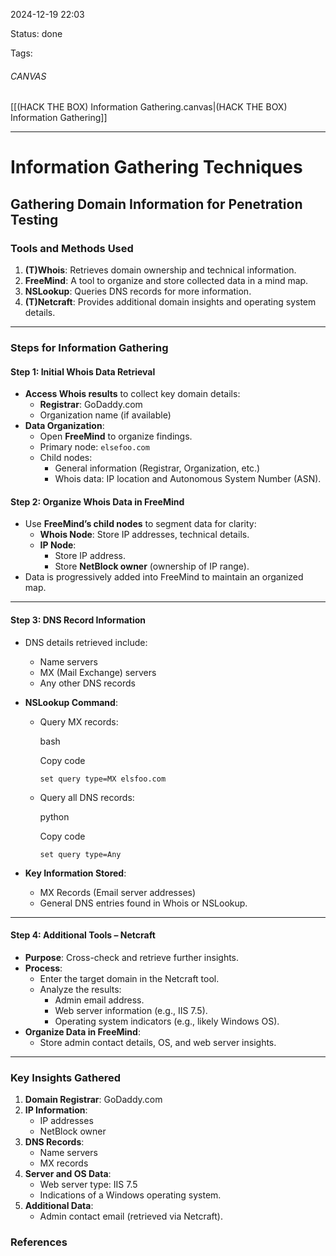 2024-12-19 22:03

Status: done  

Tags:
###### CANVAS

[[(HACK THE BOX) Information Gathering.canvas|(HACK THE BOX) Information Gathering]]
****
# Information Gathering Techniques

## **Gathering Domain Information for Penetration Testing**

### **Tools and Methods Used** 

1. **(T)Whois**: Retrieves domain ownership and technical information.
2. **FreeMind**: A tool to organize and store collected data in a mind map.
3. **NSLookup**: Queries DNS records for more information.
4. **(T)Netcraft**: Provides additional domain insights and operating system details.

---
### **Steps for Information Gathering**

#### **Step 1: Initial Whois Data Retrieval**

- **Access Whois results** to collect key domain details:
    - **Registrar**: GoDaddy.com
    - Organization name (if available)
- **Data Organization**:
    - Open **FreeMind** to organize findings.
    - Primary node: `elsefoo.com`
    - Child nodes:
        - General information (Registrar, Organization, etc.)
        - Whois data: IP location and Autonomous System Number (ASN).

#### **Step 2: Organize Whois Data in FreeMind**

- Use **FreeMind’s child nodes** to segment data for clarity:
    - **Whois Node**: Store IP addresses, technical details.
    - **IP Node**:
        - Store IP address.
        - Store **NetBlock owner** (ownership of IP range).
- Data is progressively added into FreeMind to maintain an organized map.

---

#### **Step 3: DNS Record Information**

- DNS details retrieved include:
    - Name servers
    - MX (Mail Exchange) servers
    - Any other DNS records
- **NSLookup Command**:
    - Query MX records:
        
        bash
        
        Copy code
        
        `set query type=MX elsfoo.com`
        
    - Query all DNS records:
        
        python
        
        Copy code
        
        `set query type=Any`
        
- **Key Information Stored**:
    - MX Records (Email server addresses)
    - General DNS entries found in Whois or NSLookup.

---

#### **Step 4: Additional Tools – Netcraft**

- **Purpose**: Cross-check and retrieve further insights.
- **Process**:
    - Enter the target domain in the Netcraft tool.
    - Analyze the results:
        - Admin email address.
        - Web server information (e.g., IIS 7.5).
        - Operating system indicators (e.g., likely Windows OS).
- **Organize Data in FreeMind**:
    - Store admin contact details, OS, and web server insights.

---

### **Key Insights Gathered**

1. **Domain Registrar**: GoDaddy.com
2. **IP Information**:
    - IP addresses
    - NetBlock owner
3. **DNS Records**:
    - Name servers
    - MX records
4. **Server and OS Data**:
    - Web server type: IIS 7.5
    - Indications of a Windows operating system.
5. **Additional Data**:
    - Admin contact email (retrieved via Netcraft).




### References
